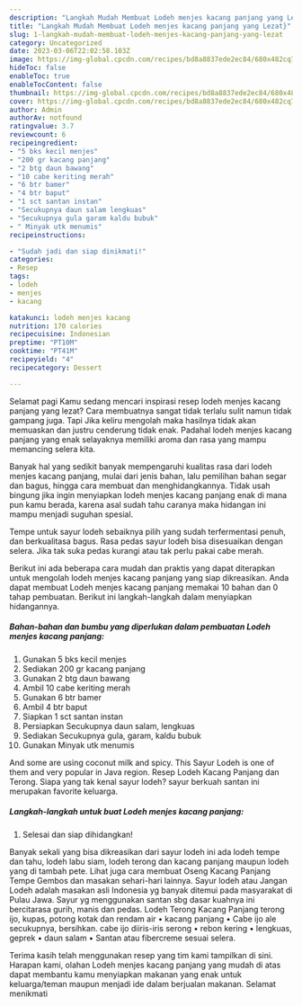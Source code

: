 ```yaml
---
description: "Langkah Mudah Membuat Lodeh menjes kacang panjang yang Lezat}"
title: "Langkah Mudah Membuat Lodeh menjes kacang panjang yang Lezat}"
slug: 1-langkah-mudah-membuat-lodeh-menjes-kacang-panjang-yang-lezat
category: Uncategorized
date: 2023-03-06T22:02:58.103Z
image: https://img-global.cpcdn.com/recipes/bd8a8837ede2ec84/680x482cq70/lodeh-menjes-kacang-panjang-foto-resep-utama.jpg
hideToc: false
enableToc: true
enableTocContent: false
thumbnail: https://img-global.cpcdn.com/recipes/bd8a8837ede2ec84/680x482cq70/lodeh-menjes-kacang-panjang-foto-resep-utama.jpg
cover: https://img-global.cpcdn.com/recipes/bd8a8837ede2ec84/680x482cq70/lodeh-menjes-kacang-panjang-foto-resep-utama.jpg
author: Admin
authorAv: notfound
ratingvalue: 3.7
reviewcount: 6
recipeingredient:
- "5 bks kecil menjes"
- "200 gr kacang panjang"
- "2 btg daun bawang"
- "10 cabe keriting merah"
- "6 btr bamer"
- "4 btr baput"
- "1 sct santan instan"
- "Secukupnya daun salam lengkuas"
- "Secukupnya gula garam kaldu bubuk"
- " Minyak utk menumis"
recipeinstructions:

- "Sudah jadi dan siap dinikmati!"
categories:
- Resep
tags:
- lodeh
- menjes
- kacang

katakunci: lodeh menjes kacang 
nutrition: 170 calories
recipecuisine: Indonesian
preptime: "PT10M"
cooktime: "PT41M"
recipeyield: "4"
recipecategory: Dessert

---
```



Selamat pagi Kamu sedang mencari inspirasi resep lodeh menjes kacang panjang yang lezat? Cara membuatnya sangat tidak terlalu sulit namun tidak gampang juga. Tapi Jika keliru mengolah maka hasilnya tidak akan memuaskan dan justru cenderung tidak enak. Padahal lodeh menjes kacang panjang yang enak selayaknya memiliki aroma dan rasa yang mampu memancing selera kita.


Banyak hal yang sedikit banyak mempengaruhi kualitas rasa dari lodeh menjes kacang panjang, mulai dari jenis bahan, lalu pemilihan bahan segar dan bagus, hingga cara membuat dan menghidangkannya. Tidak usah bingung jika ingin menyiapkan lodeh menjes kacang panjang enak di mana pun kamu berada, karena asal sudah tahu caranya maka hidangan ini mampu menjadi suguhan spesial.

Tempe untuk sayur lodeh sebaiknya pilih yang sudah terfermentasi penuh, dan berkualitasa bagus. Rasa pedas sayur lodeh bisa disesuaikan dengan selera. Jika tak suka pedas kurangi atau tak perlu pakai cabe merah.


Berikut ini ada beberapa cara mudah dan praktis yang dapat diterapkan untuk mengolah lodeh menjes kacang panjang yang siap dikreasikan. Anda dapat membuat Lodeh menjes kacang panjang memakai 10 bahan dan 0 tahap pembuatan. Berikut ini langkah-langkah dalam menyiapkan hidangannya.

<!--inarticleads1-->

##### Bahan-bahan dan bumbu yang diperlukan dalam pembuatan Lodeh menjes kacang panjang:

1. Gunakan 5 bks kecil menjes
1. Sediakan 200 gr kacang panjang
1. Gunakan 2 btg daun bawang
1. Ambil 10 cabe keriting merah
1. Gunakan 6 btr bamer
1. Ambil 4 btr baput
1. Siapkan 1 sct santan instan
1. Persiapkan Secukupnya daun salam, lengkuas
1. Sediakan Secukupnya gula, garam, kaldu bubuk
1. Gunakan  Minyak utk menumis


And some are using coconut milk and spicy. This Sayur Lodeh is one of them and very popular in Java region. Resep Lodeh Kacang Panjang dan Terong. Siapa yang tak kenal sayur lodeh? sayur berkuah santan ini merupakan favorite keluarga. 

<!--inarticleads2-->

##### Langkah-langkah untuk buat Lodeh menjes kacang panjang:


1. Selesai dan siap dihidangkan!

Banyak sekali yang bisa dikreasikan dari sayur lodeh ini ada lodeh tempe dan tahu, lodeh labu siam, lodeh terong dan kacang panjang maupun lodeh yang di tambah pete. Lihat juga cara membuat Oseng Kacang Panjang Tempe Gembos dan masakan sehari-hari lainnya. Sayur lodeh atau Jangan Lodeh adalah masakan asli Indonesia yg banyak ditemui pada masyarakat di Pulau Jawa. Sayur yg menggunakan santan sbg dasar kuahnya ini bercitarasa gurih, manis dan pedas. Lodeh Terong Kacang Panjang terong ijo, kupas, potong kotak dan rendam air • kacang panjang • Cabe ijo ale secukupnya, bersihkan. cabe ijo diiris-iris serong • rebon kering • lengkuas, geprek • daun salam • Santan atau fibercreme sesuai selera. 

Terima kasih telah menggunakan resep yang tim kami tampilkan di sini. Harapan kami, olahan Lodeh menjes kacang panjang yang mudah di atas dapat membantu kamu menyiapkan makanan yang enak untuk keluarga/teman maupun menjadi ide dalam berjualan makanan. Selamat menikmati
